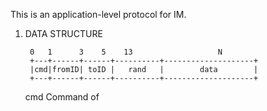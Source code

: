 This is an application-level protocol for IM.

1. DATA STRUCTURE
  
	    0   1      3    5    13                   N
        +---+------+------+----------+--------------------+
	    |cmd|fromID| toID |   rand   |        data        |
	    +---+------+------+----------+--------------------+

	cmd
		Command of 
